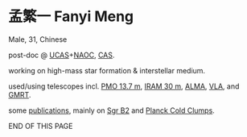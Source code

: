 # 孟繁一 Fanyi Meng


Male, 31, Chinese


post-doc @ [UCAS](https://english.ucas.ac.cn)+[NAOC](http://english.nao.cas.cn), [CAS](https://english.cas.cn).

working on high-mass star formation & interstellar medium.

used/using telescopes incl. [PMO 13.7 m](http://www.dlh.pmo.cas.cn), [IRAM 30 m](https://www.iram-institute.org/EN/30-meter-telescope.php), [ALMA](https://www.almaobservatory.org/en/home/), [VLA](https://public.nrao.edu/telescopes/vla/), and [GMRT](http://www.gmrt.ncra.tifr.res.in).

some [publications](https://ui.adsabs.harvard.edu/search/filter_author_facet_hier_fq_author=OR&filter_author_facet_hier_fq_author=author_facet_hier%3A%221%2FMeng%2C%20F%2FMeng%2C%20F%22&filter_author_facet_hier_fq_author=author_facet_hier%3A%221%2FMeng%2C%20F%2FMeng%2C%20Fanyi%22&filter_database_fq_database=AND&filter_database_fq_database=database%3A%22astronomy%22&fq=%7B!type%3Daqp%20v%3D%24fq_author%7D&fq=%7B!type%3Daqp%20v%3D%24fq_database%7D&fq_author=(author_facet_hier%3A%221%2FMeng%2C%20F%2FMeng%2C%20F%22%20OR%20author_facet_hier%3A%221%2FMeng%2C%20F%2FMeng%2C%20Fanyi%22)&fq_database=(database%3A%22astronomy%22)&p_=0&q=%20%20author%3A%22Meng%2C%20Fanyi%22&sort=date%20desc%2C%20bibcode%20desc), mainly on [Sgr B2](https://astro.uni-koeln.de/schilke/research/sgr-b2-a-super-star-cluster-in-the-making) and [Planck Cold Clumps](https://heasarc.gsfc.nasa.gov/W3Browse/planck/planckgcc.html).


END OF THIS PAGE